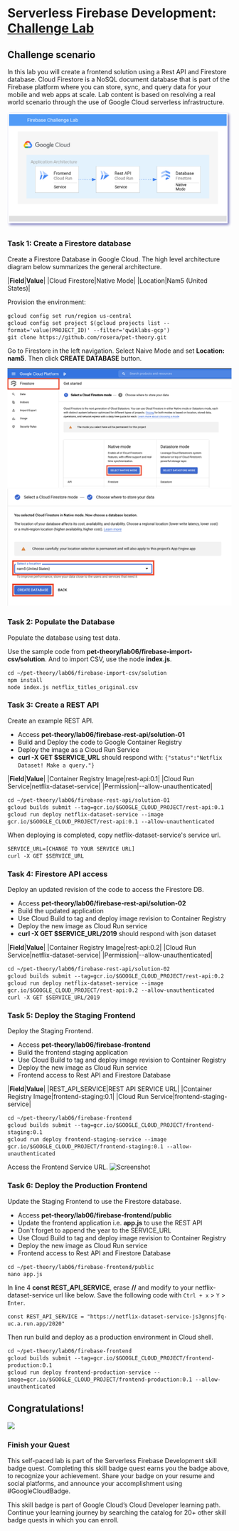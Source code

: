 # Serverless Firebase Development: [Challenge Lab](https://www.qwiklabs.com/focuses/14677?parent=catalog)

## Challenge scenario
In this lab you will create a frontend solution using a Rest API and Firestore database. Cloud Firestore is a NoSQL document database that is part of the Firebase platform where you can store, sync, and query data for your mobile and web apps at scale. Lab content is based on resolving a real world scenario through the use of Google Cloud serverless infrastructure.

![Screenshot](https://github.com/jjk-dev/qwiklabs-challenge-lab-gcp/blob/main/img/Serverless-Firebase-Development-1.png)

### Task 1: Create a Firestore database
Create a Firestore Database in Google Cloud. The high level architecture diagram below summarizes the general architecture.

|**Field**|**Value**|
|Cloud Firestore|Native Mode|
|Location|Nam5 (United States)|

Provision the environment:
```
gcloud config set run/region us-central
gcloud config set project $(gcloud projects list --format='value(PROJECT_ID)' --filter='qwiklabs-gcp')
git clone https://github.com/rosera/pet-theory.git
```
Go to Firestore in the left navigation. Select Naive Mode and set **Location: nam5**. Then click **CREATE DATABASE** button.

![Screenshot](https://github.com/jjk-dev/qwiklabs-challenge-lab-gcp/blob/main/img/Serverless-Firebase-Development-2.png)
![Screenshot](https://github.com/jjk-dev/qwiklabs-challenge-lab-gcp/blob/main/img/Serverless-Firebase-Development-3.png)


### Task 2: Populate the Database
Populate the database using test data.

Use the sample code from **pet-theory/lab06/firebase-import-csv/solution**. And to import CSV, use the node **index.js**.
```
cd ~/pet-theory/lab06/firebase-import-csv/solution
npm install
node index.js netflix_titles_original.csv
```

### Task 3: Create a REST API
Create an example REST API.
- Access **pet-theory/lab06/firebase-rest-api/solution-01**
- Build and Deploy the code to Google Container Registry
- Deploy the image as a Cloud Run Service
- **curl -X GET $SERVICE_URL** should respond with:
```{"status":"Netflix Dataset! Make a query."}```

|**Field**|**Value**|
|Container Registry Image|rest-api:0.1|
|Cloud Run Service|netflix-dataset-service|
|Permission|--allow-unauthenticated|

```
cd ~/pet-theory/lab06/firebase-rest-api/solution-01
gcloud builds submit --tag=gcr.io/$GOOGLE_CLOUD_PROJECT/rest-api:0.1
gcloud run deploy netflix-dataset-service --image gcr.io/$GOOGLE_CLOUD_PROJECT/rest-api:0.1 --allow-unauthenticated
```

When deploying is completed, copy netflix-dataset-service's service url.
```
SERVICE_URL=[CHANGE TO YOUR SERVICE URL]
curl -X GET $SERVICE_URL
```

### Task 4: Firestore API access
Deploy an updated revision of the code to access the Firestore DB.
- Access **pet-theory/lab06/firebase-rest-api/solution-02**
- Build the updated application
- Use Cloud Build to tag and deploy image revision to Container Registry
- Deploy the new image as Cloud Run service
- **curl -X GET $SERVICE_URL/2019** should respond with json dataset

|**Field**|**Value**|
|Container Registry Image|rest-api:0.2|
|Cloud Run Service|netflix-dataset-service|
|Permission|--allow-unauthenticated|

```
cd ~/pet-theory/lab06/firebase-rest-api/solution-02
gcloud builds submit --tag=gcr.io/$GOOGLE_CLOUD_PROJECT/rest-api:0.2
gcloud run deploy netflix-dataset-service --image gcr.io/$GOOGLE_CLOUD_PROJECT/rest-api:0.2 --allow-unauthenticated
curl -X GET $SERVICE_URL/2019
```

### Task 5: Deploy the Staging Frontend
Deploy the Staging Frontend.
- Access **pet-theory/lab06/firebase-frontend**
- Build the frontend staging application
- Use Cloud Build to tag and deploy image revision to Container Registry
- Deploy the new image as Cloud Run service
- Frontend access to Rest API and Firestore Database

|**Field**|**Value**|
|REST_API_SERVICE|REST API SERVICE URL|
|Container Registry Image|frontend-staging:0.1|
|Cloud Run Service|frontend-staging-service|

```
cd ~/pet-theory/lab06/firebase-frontend
gcloud builds submit --tag=gcr.io/$GOOGLE_CLOUD_PROJECT/frontend-staging:0.1
gcloud run deploy frontend-staging-service --image gcr.io/$GOOGLE_CLOUD_PROJECT/frontend-staging:0.1 --allow-unauthenticated
```

Access the Frontend Service URL.
![Screenshot](https://github.com/jjk-dev/qwiklabs-challenge-lab-gcp/blob/main/img/Serverless-Firebase-Development-4.png)

### Task 6: Deploy the Production Frontend
Update the Staging Frontend to use the Firestore database.
- Access **pet-theory/lab06/firebase-frontend/public**
- Update the frontend application i.e. **app.js** to use the REST API
- Don't forget to append the year to the SERVICE_URL
- Use Cloud Build to tag and deploy image revision to Container Registry
- Deploy the new image as Cloud Run service
- Frontend access to Rest API and Firestore Database

```
cd ~/pet-theory/lab06/firebase-frontend/public
nano app.js
```

In line 4 **const REST_API_SERVICE**, erase **//** and modify to your netflix-dataset-service url like below. Save the following code with `Ctrl + x` > `Y` > `Enter`.
```
const REST_API_SERVICE = "https://netflix-dataset-service-js3gnnsjfq-uc.a.run.app/2020" 
```

Then run build and deploy as a production environment in Cloud shell.
```
cd ~/pet-theory/lab06/firebase-frontend
gcloud builds submit --tag=gcr.io/$GOOGLE_CLOUD_PROJECT/frontend-production:0.1
gcloud run deploy frontend-production-service --image=gcr.io/$GOOGLE_CLOUD_PROJECT/frontend-production:0.1 --allow-unauthenticated
```

## Congratulations!
<img src="https://github.com/jjk-dev/qwiklabs-challenge-lab-gcp/blob/main/img/Serverless-Firebase-Development.png" height="150" />

### Finish your Quest
This self-paced lab is part of the Serverless Firebase Development skill badge quest. Completing this skill badge quest earns you the badge above, to recognize your achievement. Share your badge on your resume and social platforms, and announce your accomplishment using #GoogleCloudBadge.

This skill badge is part of Google Cloud’s Cloud Developer learning path. Continue your learning journey by searching the catalog for 20+ other skill badge quests in which you can enroll.
